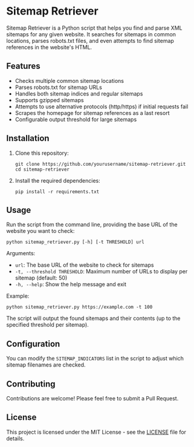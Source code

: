 # Sitemap Retriever

Sitemap Retriever is a Python script that helps you find and parse XML sitemaps for any given website. It searches for sitemaps in common locations, parses robots.txt files, and even attempts to find sitemap references in the website's HTML.

## Features

- Checks multiple common sitemap locations
- Parses robots.txt for sitemap URLs
- Handles both sitemap indices and regular sitemaps
- Supports gzipped sitemaps
- Attempts to use alternative protocols (http/https) if initial requests fail
- Scrapes the homepage for sitemap references as a last resort
- Configurable output threshold for large sitemaps

## Installation

1. Clone this repository:
   ```
   git clone https://github.com/yourusername/sitemap-retriever.git
   cd sitemap-retriever
   ```

2. Install the required dependencies:
   ```
   pip install -r requirements.txt
   ```

## Usage

Run the script from the command line, providing the base URL of the website you want to check:

```
python sitemap_retriever.py [-h] [-t THRESHOLD] url
```

Arguments:
- `url`: The base URL of the website to check for sitemaps
- `-t, --threshold THRESHOLD`: Maximum number of URLs to display per sitemap (default: 50)
- `-h, --help`: Show the help message and exit

Example:
```
python sitemap_retriever.py https://example.com -t 100
```

The script will output the found sitemaps and their contents (up to the specified threshold per sitemap).

## Configuration

You can modify the `SITEMAP_INDICATORS` list in the script to adjust which sitemap filenames are checked.

## Contributing

Contributions are welcome! Please feel free to submit a Pull Request.

## License

This project is licensed under the MIT License - see the [LICENSE](LICENSE) file for details.